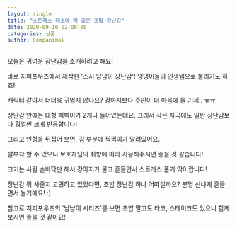 ```yaml
---
layout: single
title: "스트레스 해소에 딱 좋은 초밥 장난감"
date: 2020-09-10 02:00:00
categories: 상품
author: Companimal
---
```


오늘은 귀여운 장난감을 소개하려고 해요!

바로 지피포우즈에서 제작한 '스시 냠냠이 장난감'! 댕댕이들의 인생템으로 불리기도 하죠!

캐릭터 같아서 더더욱 귀엽지 않나요? 강아지보다 주인이 더 마음에 들 기세.. ㅠㅠ

장난감 안에는 대형 삑삑이가 2개나 들어있는데요. 그래서 작은 자극에도 일반 장난감보다 훠얼씬 크게 반응합니다!

그리고 인형을 뒤집어 보면, 김 부분에 찍찍이가 달려있어요.

탈부착 할 수 있으니 보호자님의 취향에 따라 사용해주시면 좋을 것 같습니다!

크기는 사람 손바닥만 해서 강아지가 물고 흔들면서 스트레스 풀기 딱이랍니다!

장난감 뭐 사줄지 고민하고 있었다면, 초밥 장난감 하나 어떠실까요? 분명 신나게 흔들면서 놀거예요! :)

참고로 지피포우즈의 '냠냠이 시리즈'를 보면 초밥 말고도 타코, 스테이크도 있으니 함께 보시면 좋을 것 같아요!
